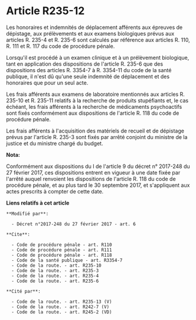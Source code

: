 # Article R235-12

Les honoraires et indemnités de déplacement afférents aux épreuves de dépistage, aux prélèvements et aux examens biologiques
prévus aux articles R. 235-4 et R. 235-6 sont calculés par référence aux articles R. 110, R. 111 et R. 117 du code de
procédure pénale. 

Lorsqu'il est procédé à un examen clinique et à un prélèvement biologique, tant en application des dispositions de l'article
R. 235-6 que des dispositions des articles R. 3354-7 à R. 3354-11 du code de la santé publique, il n'est dû qu'une seule
indemnité de déplacement et des honoraires que pour un seul acte. 

Les frais afférents aux examens de laboratoire mentionnés aux articles R. 235-10 et R. 235-11 relatifs à la recherche de
produits stupéfiants et, le cas échéant, les frais afférents à la recherche de médicaments psychoactifs sont fixés
conformément aux dispositions de l'article R. 118 du code de procédure pénale. 

Les frais afférents à l'acquisition des matériels de recueil et de dépistage prévus par l'article R. 235-3 sont fixés par
arrêté conjoint du ministre de la justice et du ministre chargé du budget.

**Nota:**

Conformément aux dispositions du I de l'article 9 du décret n° 2017-248 du 27 février 2017, ces dispositions entrent en
vigueur à une date fixée par l'arrêté auquel renvoient les dispositions de l'article R. 118 du code de procédure pénale, et
au plus tard le 30 septembre 2017, et s'appliquent aux actes prescrits à compter de cette date.

**Liens relatifs à cet article**

	**Modifié par**:

	  - Décret n°2017-248 du 27 février 2017 - art. 6

	**Cite**:

	  - Code de procédure pénale - art. R110
	  - Code de procédure pénale - art. R111
	  - Code de procédure pénale - art. R118
	  - Code de la santé publique - art. R3354-7
	  - Code de la route. - art. R235-10
	  - Code de la route. - art. R235-3
	  - Code de la route. - art. R235-4
	  - Code de la route. - art. R235-6

	**Cité par**:

	  - Code de la route. - art. R235-13 (V)
	  - Code de la route. - art. R242-7 (V)
	  - Code de la route. - art. R245-2 (VD)
